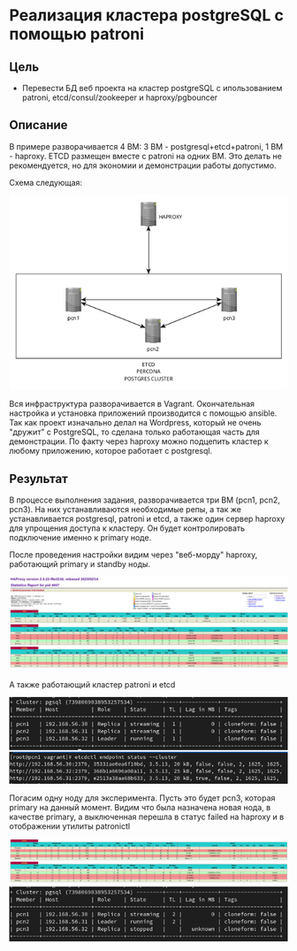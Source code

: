 # Реализация кластера postgreSQL с помощью patroni

## Цель

+ Перевести БД веб проекта на кластер postgreSQL с ипользованием patroni, etcd/consul/zookeeper и haproxy/pgbouncer

## Описание

В примере разворачивается 4 ВМ: 3 ВМ - postgresql+etcd+patroni, 1 ВМ - haproxy. ETCD размещен вместе с patroni на одних ВМ. Это делать не рекомендуется, но для экономии и демонстрации работы допустимо. 

Схема следующая:

!['Scheme'](./Image/Percona.png)

Вся инфраструктура разворачивается в Vagrant. Окончательная настройка и установка приложений производится с помощью ansible. Так как проект изначально делал на Wordpress, который не очень "дружит" с PostgreSQL, то сделана только работающая часть для демонстрации. По факту через haproxy можно подцепить кластер к любому приложению, которое работает с postgresql.

## Результат

В процессе выполнения задания, разворачивается три ВМ (pcn1, pcn2, pcn3). На них устанавливаются необходимые репы, а так же устанавливается postgresql, patroni и etcd, а также один сервер haproxy для упрощения доступа к кластеру. Он будет контролировать подключение именно к primary ноде.

После проведения настройки видим через "веб-морду" haproxy, работающий primary и standby ноды.

!['haproxy'](./Image/haproxy.png)

 А также работающий кластер patroni и etcd

!['patroni_ok'](./Image/patroni_ok.png)
!['etcdctl'](./Image/etcdctl.png)

Погасим одну ноду для эксперимента. Пусть это будет pcn3, которая primary на данный момент. Видим что была назначена новая нода, в качестве primary, а выключенная перешла в статус failed на haproxy и в отображении утилиты patronictl

!['haproxy'](./Image/haproxy1.png)
!['patroni'](./Image/patroni1.png)
